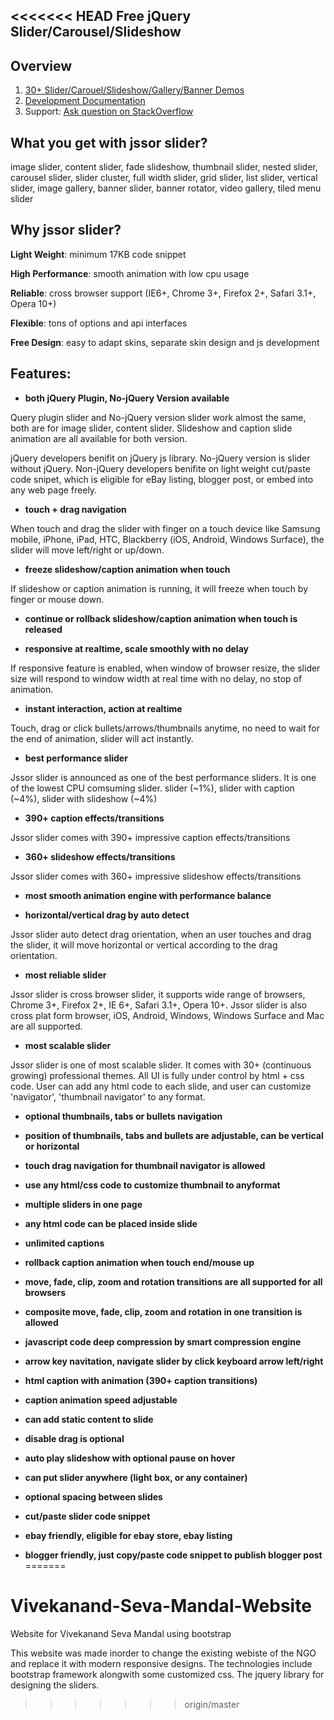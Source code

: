 <<<<<<< HEAD
Free jQuery Slider/Carousel/Slideshow
--------------------------------------

Overview
--------------------------------------

1. [30+ Slider/Carouel/Slideshow/Gallery/Banner Demos](http://www.jssor.com)
2. [Development Documentation](http://www.jssor.com/development/index.html)
3. Support: [Ask question on StackOverflow](http://stackoverflow.com/search?tab=relevance&q=jssor)

What you get with jssor slider?
--------------------------------------
image slider, content slider, fade slideshow, thumbnail slider, nested slider, carousel slider, slider cluster, full width slider, grid slider, list slider, vertical slider, image gallery, banner slider, banner rotator, video gallery, tiled menu slider

Why jssor slider?
--------------------------------------
**Light Weight**: minimum 17KB code snippet

**High Performance**: smooth animation with low cpu usage

**Reliable**: cross browser support (IE6+, Chrome 3+, Firefox 2+, Safari 3.1+, Opera 10+)

**Flexible**: tons of options and api interfaces

**Free Design**: easy to adapt skins, separate skin design and js development

Features:
--------------------------------------
- **both jQuery Plugin, No-jQuery Version available**

Query plugin slider and No-jQuery version slider work almost the same, both are for image slider, content slider. Slideshow and caption slide animation are all available for both version.

jQuery developers benifit on jQuery js library. No-jQuery version is slider without jQuery. Non-jQuery developers benifite on light weight cut/paste code snipet, which is eligible for eBay listing, blogger post, or embed into any web page freely.

- **touch + drag navigation**

When touch and drag the slider with finger on a touch device like Samsung mobile, iPhone, iPad, HTC, Blackberry (iOS, Android, Windows Surface), the slider will move left/right or up/down.

- **freeze slideshow/caption animation when touch**

If slideshow or caption animation is running, it will freeze when touch by finger or mouse down.

- **continue or rollback slideshow/caption animation when touch is released**

- **responsive at realtime, scale smoothly with no delay**

If responsive feature is enabled, when window of browser resize, the slider size will respond to window width at real time with no delay, no stop of animation.

- **instant interaction, action at realtime**

Touch, drag or click bullets/arrows/thumbnails anytime, no need to wait for the end of animation, slider will act instantly.

- **best performance slider**

Jssor slider is announced as one of the best performance sliders. It is one of the lowest CPU comsuming slider. slider (~1%), slider with caption (~4%), slider with slideshow (~4%)

- **390+ caption effects/transitions**

Jssor slider comes with 390+ impressive caption effects/transitions

- **360+ slideshow effects/transitions**

Jssor slider comes with 360+ impressive slideshow effects/transitions

- **most smooth animation engine with performance balance**

- **horizontal/vertical drag by auto detect**

Jssor slider auto detect drag orientation, when an user touches and drag the slider, it will move horizontal or vertical according to the drag orientation.

- **most reliable slider**

Jssor slider is cross browser slider, it supports wide range of browsers, Chrome 3+, Firefox 2+, IE 6+, Safari 3.1+, Opera 10+. Jssor slider is also cross plat form browser, iOS, Android, Windows, Windows Surface and Mac are all supported.

- **most scalable slider**

Jssor slider is one of most scalable slider. It comes with 30+ (continuous growing) professional themes. All UI is fully under control by html + css code. User can add any html code to each slide, and user can customize 'navigator', 'thumbnail navigator' to any format.

- **optional thumbnails, tabs or bullets navigation**

- **position of thumbnails, tabs and bullets are adjustable, can be vertical or horizontal**

- **touch drag navigation for thumbnail navigator is allowed**

- **use any html/css code to customize thumbnail to anyformat**

- **multiple sliders in one page**

- **any html code can be placed inside slide**

- **unlimited captions**

- **rollback caption animation when touch end/mouse up**

- **move, fade, clip, zoom and rotation transitions are all supported for all browsers**

- **composite move, fade, clip, zoom and rotation in one transition is allowed**

- **javascript code deep compression by smart compression engine**

- **arrow key navitation, navigate slider by click keyboard arrow left/right**

- **html caption with animation (390+ caption transitions)**

- **caption animation speed adjustable**

- **can add static content to slide**

- **disable drag is optional**

- **auto play slideshow with optional pause on hover**

- **can put slider anywhere (light box, or any container)**

- **optional spacing between slides**

- **cut/paste slider code snippet**

- **ebay friendly, eligible for ebay store, ebay listing**

- **blogger friendly, just copy/paste code snippet to publish blogger post**
=======
# Vivekanand-Seva-Mandal-Website
Website for Vivekanand Seva Mandal using bootstrap

This website was made inorder to change the existing webiste of the NGO and replace it with modern responsive designs. The technologies include bootstrap framework alongwith some customized css.
The jquery library for designing the sliders.
>>>>>>> origin/master
